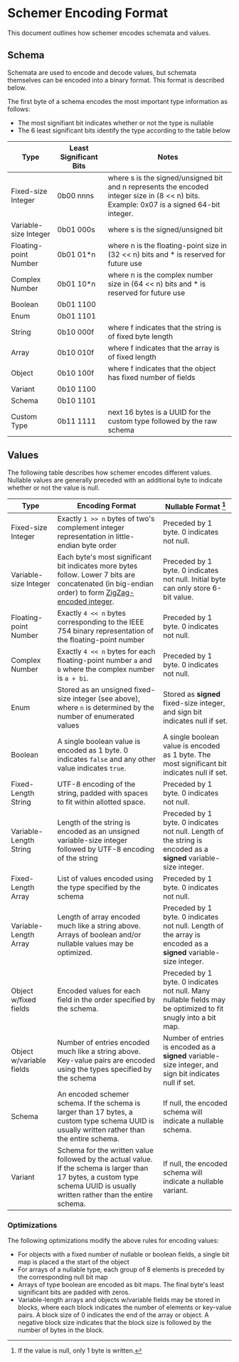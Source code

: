 # Schemer Encoding Format

This document outlines how schemer encodes schemata and values.

## Schema

Schemata are used to encode and decode values, but schemata themselves can be encoded into a binary format. This format is described below.

The first byte of a schema encodes the most important type information as follows:

- The most signifiant bit indicates whether or not the type is nullable
- The 6 least significant bits identify the type according to the table below

| Type                  | Least Significant Bits | Notes                                                        |
| --------------------- | ---------------------- | ------------------------------------------------------------ |
| Fixed-size Integer    | 0b00 nnns              | where s is the signed/unsigned bit and n represents the encoded integer size in (8 << n) bits. Example: 0x07 is a signed 64-bit integer. |
| Variable-size Integer | 0b01 000s              | where s is the signed/unsigned bit                           |
| Floating-point Number | 0b01 01*n              | where n is the floating-point size in (32 << n) bits and * is reserved for future use |
| Complex Number        | 0b01 10*n              | where n is the complex number size in (64 << n) bits and * is reserved for future use |
| Boolean               | 0b01 1100              |                                                              |
| Enum                  | 0b01 1101              |                                                              |
| String                | 0b10 000f              | where f indicates that the string is of fixed byte length    |
| Array                 | 0b10 010f              | where f indicates that the array is of fixed length          |
| Object                | 0b10 100f              | where f indicates that the object has fixed number of fields |
| Variant               | 0b10 1100              |                                                              |
| Schema                | 0b10 1101              |                                                              |
| Custom Type           | 0b11 1111              | next 16 bytes is a UUID for the custom type followed by the raw schema |

## Values

The following table describes how schemer encodes different values. Nullable values are generally preceded with an additional byte to indicate whether or not the value is null.

| Type                     | Encoding Format                                              | Nullable Format [^1]                                         |
| ------------------------ | ------------------------------------------------------------ | ------------------------------------------------------------ |
| Fixed-size Integer       | Exactly `1 >> n` bytes of two's complement integer representation in little-endian byte order | Preceded by 1 byte. 0 indicates not null.                    |
| Variable-size Integer    | Each byte's most significant bit indicates more bytes follow. Lower 7 bits are concatenated (in big-endian order) to form [ZigZag-encoded integer](https://developers.google.com/protocol-buffers/docs/encoding?csw=1#types). | Preceded by 1 byte. 0 indicates not null. Initial byte can only store 6-bit value. |
| Floating-point Number    | Exactly `4 << n` bytes corresponding to the IEEE 754 binary representation of the floating-point number | Preceded by 1 byte. 0 indicates not null.                    |
| Complex Number           | Exactly `4 << n` bytes for each floating-point number `a` and `b` where the complex number is `a + bi`. | Preceded by 1 byte. 0 indicates not null.                    |
| Enum                     | Stored as an unsigned fixed-size integer (see above), where `n` is determined by the number of enumerated values | Stored as **signed** fixed-size integer, and sign bit indicates null if set. |
| Boolean                  | A single boolean value is encoded as 1 byte. 0 indicates `false` and any other value indicates `true`. | A single boolean value is encoded as 1 byte. The most significant bit indicates null if set. |
| Fixed-Length String      | UTF-8 encoding of the string, padded with spaces to fit within allotted space. | Preceded by 1 byte. 0 indicates not null.                    |
| Variable-Length String   | Length of the string is encoded as an unsigned variable-size integer followed by UTF-8 encoding of the string | Preceded by 1 byte. 0 indicates not null. Length of the string is encoded as a **signed** variable-size integer. |
| Fixed-Length Array       | List of values encoded using the type specified by the schema | Preceded by 1 byte. 0 indicates not null.                    |
| Variable-Length Array    | Length of array encoded much like a string above. Arrays of boolean and/or nullable values may be optimized. | Preceded by 1 byte. 0 indicates not null. Length of the array is encoded as a **signed** variable-size integer. |
| Object w/fixed fields    | Encoded values for each field in the order specified by the schema. | Preceded by 1 byte. 0 indicates not null. Many nullable fields may be optimized to fit snugly into a bit map. |
| Object w/variable fields | Number of entries encoded much like a string above. Key-value pairs are encoded using the types specified by the schema | Number of entries is encoded as a **signed** variable-size integer, and sign bit indicates null if set. |
| Schema                   | An encoded schemer schema. If the schema is larger than 17 bytes, a custom type schema UUID is usually written rather than the entire schema. | If null, the encoded schema will indicate a nullable schema. |
| Variant                  | Schema for the written value followed by the actual value. If the schema is larger than 17 bytes, a custom type schema UUID is usually written rather than the entire schema. | If null, the encoded schema will indicate a nullable variant. |

[^1]: If the value is null, only 1 byte is written.

### Optimizations

The following optimizations modify the above rules for encoding values:

* For objects with a fixed number of nullable or boolean fields, a single bit map is placed a the start of the object
* For arrays of a nullable type, each group of 8 elements is preceded by the corresponding null bit map
* Arrays of type boolean are encoded as bit maps. The final byte's least significant bits are padded with zeros.
* Variable-length arrays and objects w/variable fields may be stored in blocks, where each block indicates the number of elements or key-value pairs. A block size of 0 indicates the end of the array or object. A negative block size indicates that the block size is followed by the number of bytes in the block.